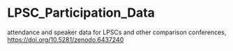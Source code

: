# LPSC_Participation_Data
attendance and speaker data for LPSCs and other comparison conferences,
https://doi.org/10.5281/zenodo.6437240
